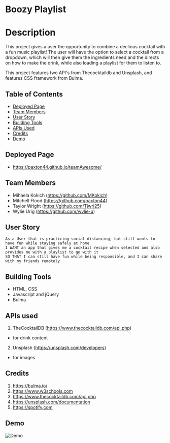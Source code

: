 # Boozy Playlist

# Description

This project gives a user the opportunity to combine a declious cocktail with a fun music playlist! The user will have the option to select a cocktail from a dropdown, which will then give them the ingredients need and the directs on how to make the drink, while also loading a playlist for them to listen to. 

This project features two API's from Thecocktaildb and Unsplash, and features CSS framework from Bulma. 



## Table of Contents
 * [Deployed Page](#Deployed-Page)
 * [Team Members](#Team-Members)
 * [User Story](#User-Story)
 * [Building Tools](#Building-Tools) 
 * [APIs Used](#APIs-used)
 * [Credits](#Credits)
 * [Demo](#Demo)


## Deployed Page
 * https://paxton44.github.io/teamAwesome/


## Team Members 
 * Mihaela Kokich (https://github.com/MKokich)
 * Mitchell Flood (https://github.com/paxton44)
 * Taylor Wright (https://github.com/Tjwri25)
 * Wylie Urig (https://github.com/wylie-u)


## User Story
<pre><code>As a User that is practicing social distancing, but still wants to have fun while staying safely at home 
I WANT an app that gives me a cocktail recipe when selected and also provides me with a playlist to go with it 
SO THAT I can still have fun while being responsible, and I can share with my friends remotely</code></pre>

## Building Tools 

 * HTML, CSS
 * Javascript and jQuery
 * Bulma

 
## APIs used 


1. TheCocktailDB (https://www.thecocktaildb.com/api.php)
  * for drink content
2. Unsplash (https://unsplash.com/developers)
  * for images 


## Credits
1. https://bulma.io/
2. https://www.w3schools.com
3. https://www.thecocktaildb.com/api.php
4. https://unsplash.com/documentation
5. https://spotify.com

## Demo

![Demo](https://user-images.githubusercontent.com/74884495/107984884-2f9c3800-6f86-11eb-9d94-0f4ed2c87efd.gif)